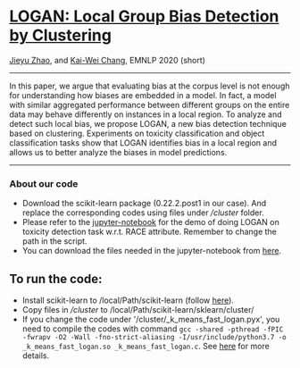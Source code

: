 # [LOGAN: Local Group Bias Detection by Clustering](https://arxiv.org/abs/2010.02867)
[Jieyu Zhao](https://jyzhao.net), and [Kai-Wei Chang](http://web.cs.ucla.edu/~kwchang/), EMNLP 2020 (short)

----
In this paper, we argue that evaluating bias at the corpus level is not enough for understanding how biases are embedded in a model. In fact, a model with similar aggregated performance between different groups on the entire data may behave differently on instances in a local region. To analyze and detect such local bias, we propose LOGAN, a new bias detection technique based on clustering. Experiments on toxicity classification and object classification tasks show that LOGAN identifies bias in a local region and allows us to better analyze the biases in model predictions.

--- 

### About our code
- Download the scikit-learn package (0.22.2.post1 in our case). And replace the corresponding codes using files under */cluster* folder.
- Please refer to the [jupyter-notebook](./toxic_clustering_race-2nd2lastlayer.ipynb) for the demo of doing LOGAN on toxicity detection task w.r.t. RACE attribute. Remember to change the path in the script.
- You can download the files needed in the jupyter-notebook from [here](https://drive.google.com/drive/folders/1_bDulU1ksnb5ln9t0F9t55WNDHuj1OfG?usp=sharing). 

## To run the code:
- Install scikit-learn to /local/Path/scikit-learn (follow [here](https://scikit-learn.org/stable/developers/advanced_installation.html#install-bleeding-edge)).
- Copy files in */cluster* to /local/Path/scikit-learn/sklearn/cluster/
- If you change the code under '/cluster/_k_means_fast_logan.pyx', you need to compile the codes with command 
`gcc -shared -pthread -fPIC -fwrapv -O2 -Wall -fno-strict-aliasing -I/usr/include/python3.7 -o _k_means_fast_logan.so _k_means_fast_logan.c`. 
See [here](https://cython.readthedocs.io/en/latest/src/userguide/source_files_and_compilation.html) for more details.


